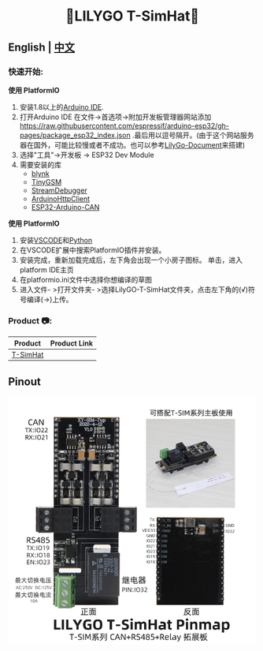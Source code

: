 <h1 align = "center">🌟LILYGO T-SimHat🌟</h1>

## **English | [中文](./README_CN.MD)**


<h3 align = "left">快速开始:</h3>

**使用 PlatformIO**

1. 安装1.8以上的[Arduino IDE](http://www.arduino.cc/en/main/software).
2. 打开Arduino IDE 在文件->首选项->附加开发板管理器网站添加 https://raw.githubusercontent.com/espressif/arduino-esp32/gh-pages/package_esp32_index.json .最后用以逗号隔开。(由于这个网站服务器在国外，可能比较慢或者不成功。也可以参考[LilyGo-Document](https://github.com/Xinyuan-LilyGO/LilyGo-Document)来搭建)
3. 选择"工具"->开发板 -> ESP32 Dev Module
5. 需要安装的库
     - [blynk](https://github.com/blynkkk/blynk-library)
     - [TinyGSM](https://github.com/vshymanskyy/TinyGSM)
     - [StreamDebugger](https://github.com/vshymanskyy/StreamDebugger)
     - [ArduinoHttpClient](https://github.com/ricemices/ArduinoHttpClient)
     - [ESP32-Arduino-CAN](https://github.com/miwagner/ESP32-Arduino-CAN)

**使用 PlatformIO**

1. 安装[VSCODE](https://code.visualstudio.com/)和[Python](https://www.python.org/)
2. 在VSCODE扩展中搜索PlatformIO插件并安装。 
3. 安装完成，重新加载完成后，左下角会出现一个小房子图标。 单击，进入platform IDE主页 
4. 在platformio.ini文件中选择你想编译的草图
5. 进入文件- >打开文件夹- >选择LilyGO-T-SimHat文件夹，点击左下角的(√)符号编译(→)上传。 
   

<h3 align = "left">Product 📷:</h3>

|   Product    | Product  Link |
| :----------: | :-----------: |
| [T-SimHat]() |               |

## Pinout
![](image/T-SimHat.jpg)
